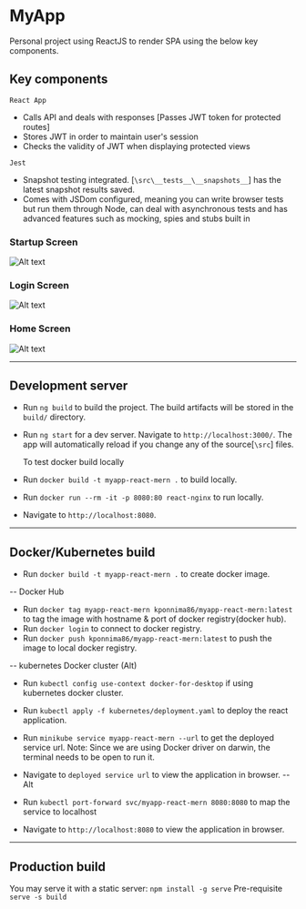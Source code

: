
# MyApp
Personal project using ReactJS to render SPA using the below key components.

## Key components
`React App`
* Calls API and deals with responses  [Passes JWT token for protected routes]
* Stores JWT in order to maintain user's session
* Checks the validity of JWT when displaying protected views

`Jest`
* Snapshot testing integrated. [`\src\__tests__\__snapshots__`] has the latest snapshot results saved.
* Comes with JSDom configured, meaning you can write browser tests but run them through Node, can deal with asynchronous tests and has advanced features such as mocking, spies and stubs built in

### Startup Screen
![Alt text](/screenshots/loading.jpg?raw=true "Loading Screen")
### Login Screen
![Alt text](/screenshots/login.jpg?raw=true "Login Screen")
### Home Screen
![Alt text](/screenshots/home.jpg?raw=true "Home Screen")

---
## Development server
* Run `ng build` to build the project. The build artifacts will be stored in the `build/` directory.

* Run `ng start` for a dev server. Navigate to `http://localhost:3000/`. The app will automatically reload if you change any of the source[`\src`] files.

  To test docker build locally
* Run `docker build -t myapp-react-mern .` to build locally.
* Run `docker run --rm -it -p 8080:80 react-nginx` to  run locally.
* Navigate to `http://localhost:8080`.
---
## Docker/Kubernetes build
* Run `docker build -t myapp-react-mern .` to create docker image.

-- Docker Hub
* Run `docker tag myapp-react-mern kponnima86/myapp-react-mern:latest` to tag the image with hostname & port of docker registry(docker hub).
* Run `docker login` to connect to docker registry.
* Run `docker push kponnima86/myapp-react-mern:latest` to push the image to local docker registry.

-- kubernetes Docker cluster (Alt)
* Run `kubectl config use-context docker-for-desktop` if using kubernetes docker cluster.

* Run `kubectl apply -f kubernetes/deployment.yaml` to deploy the react application.
* Run `minikube service myapp-react-mern --url` to get the deployed service url.
Note: Since we are using Docker driver on darwin, the terminal needs to be open to run it.
* Navigate to `deployed service url` to view the application in browser.
-- Alt
* Run `kubectl port-forward svc/myapp-react-mern 8080:8080` to map the service to localhost
* Navigate to `http://localhost:8080` to view the application in browser.
---
## Production build
You may serve it with a static server:
`npm install -g serve` Pre-requisite
`serve -s build`